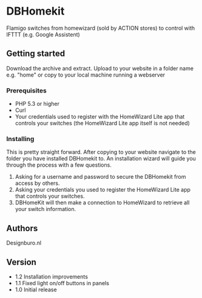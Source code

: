 # DBHomekit
Flamigo switches from homewizard (sold by ACTION stores) to control with IFTTT (e.g. Google Assistent)

## Getting started
Download the archive and extract. Upload to your website in a folder name e.g. "home" or copy to your local machine running a webserver

### Prerequisites
- PHP 5.3 or higher
- Curl
- Your credentials used to register with the HomeWizard Lite app that controls your switches (the HomeWizard Lite app itself is not needed)

### Installing
This is pretty straight forward. After copying to your website navigate to the folder you have installed DBHomekit to.
An installation wizard will guide you through the process with a few questions.
1. Asking for a username and password to secure the DBHomekit from access by others.
2. Asking your credentials you used to register the HomeWizard Lite app that controls your switches.
3. DBHomeKit will then make a connection to HomeWizard to retrieve all your switch information.

## Authors
Designburo.nl

## Version
* 1.2 Installation improvements
* 1.1 Fixed light on/off buttons in panels
* 1.0 Initial release
